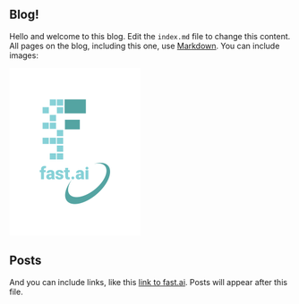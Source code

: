 ## Blog!

Hello and welcome to this blog. Edit the `index.md` file to change this content. All pages on the blog, including this one, use [Markdown](https://guides.github.com/features/mastering-markdown/). You can include images:

![Image of fast.ai logo](images/logo.png)

## Posts

And you can include links, like this [link to fast.ai](https://www.fast.ai). Posts will appear after this file. 
